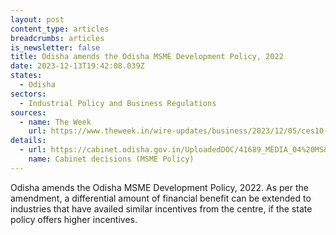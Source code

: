 ```yaml
---
layout: post
content_type: articles
breadcrumbs: articles
is_newsletter: false
title: Odisha amends the Odisha MSME Development Policy, 2022
date: 2023-12-13T19:42:08.039Z
states:
  - Odisha
sectors:
  - Industrial Policy and Business Regulations
sources:
  - name: The Week
    url: https://www.theweek.in/wire-updates/business/2023/12/05/ces10-od-cabinet.html
details:
  - url: https://cabinet.odisha.gov.in/UploadedDOC/41689_MEDIA_04%20MS&ME.pdf
    name: Cabinet decisions (MSME Policy)
---
```

Odisha amends the Odisha MSME Development Policy, 2022. As per the amendment, a differential amount of financial benefit can be extended to industries that have availed similar incentives from the centre, if the state policy offers higher incentives.
